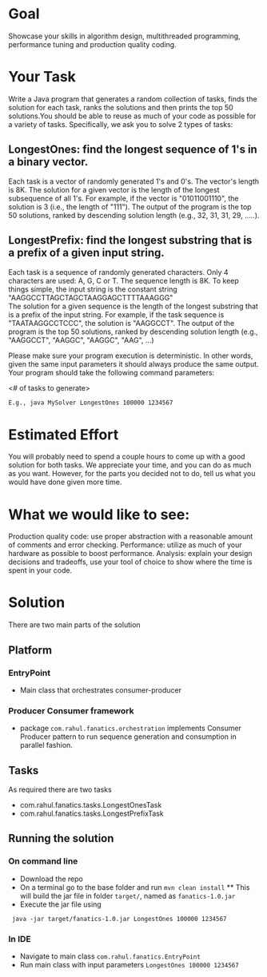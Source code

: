 # Goal

Showcase your skills in algorithm design, multithreaded programming, performance tuning and
production quality coding.
# Your Task
Write a Java program that generates a random collection of tasks, finds the solution for each task, ranks the solutions and then prints the top 50 solutions.You should be able to reuse as much of your code as possible for a variety of tasks. Specifically, we ask you to solve 2 types of tasks:

## LongestOnes: find the longest sequence of 1's in a binary vector.
Each task is a vector of randomly generated 1's and 0's. The vector's length is 8K.
The solution for a given vector is the length of the longest subsequence of all 1's. For example, if the vector is "01011001110", the solution is 3 (i.e., the length of "111").
The output of the program is the top 50 solutions, ranked by descending solution length (e.g., 32, 31, 31, 29, .....).
## LongestPrefix: find the longest substring that is a prefix of a given input string.
Each task is a sequence of randomly generated characters. Only 4 characters are used: A, G, C or T. The sequence length is 8K.
To keep things simple, the input string is the constant string "AAGGCCTTAGCTAGCTAAGGAGCTTTTAAAGGG"  
The solution for a given sequence is the length of the longest substring that is a prefix of the input string. For example, if the task sequence is "TAATAAGGCCTCCC", the solution is "AAGGCCT".
The output of the program is the top 50 solutions, ranked by descending solution
length (e.g., "AAGGCCT", "AAGGC", "AAGGC", "AAG", ...)


Please make sure your program execution is deterministic. In other words, given the same input
parameters it should always produce the same output. Your program should take the following command parameters:

<Task type: LonestOnes or LongestPrefix> <# of tasks to generate> <random generator seed>

```bash
E.g., java MySolver LongestOnes 100000 1234567
```


# Estimated Effort
You will probably need to spend a couple hours to come up with a good solution for both  tasks.
We appreciate your time, and you can do as much as you want. However, for the parts you decided not to do, tell us what you would have done given more time.


# What we would like to see:
Production quality code: use proper abstraction with a reasonable amount of comments and error checking.
Performance: utilize as much of your hardware as possible to boost performance.
Analysis: explain your design decisions and tradeoffs, use your tool of choice to show where the time is spent in your code.

# Solution

There are two main parts of the solution 

## Platform

### EntryPoint 
* Main class that orchestrates consumer-producer  
### Producer Consumer framework
* package `com.rahul.fanatics.orchestration` implements Consumer Producer pattern  to run sequence generation and consumption in parallel fashion.

## Tasks

As required there are two tasks 

* com.rahul.fanatics.tasks.LongestOnesTask
* com.rahul.fanatics.tasks.LongestPrefixTask

## Running the solution 

### On command line
* Download the repo 
* On a terminal go to the base folder and run `mvn clean install`
** This will build the jar file in folder `target/`, named as `fanatics-1.0.jar`
* Execute the jar file using 
```
 java -jar target/fanatics-1.0.jar LongestOnes 100000 1234567
```

### In IDE 
* Navigate to main class `com.rahul.fanatics.EntryPoint`
* Run main class with input parameters `LongestOnes 100000 1234567`


